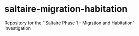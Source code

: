 # saltaire-migration-habitation
Repository for the " Saltaire Phase 1 - Migration and Habitation" investigation
